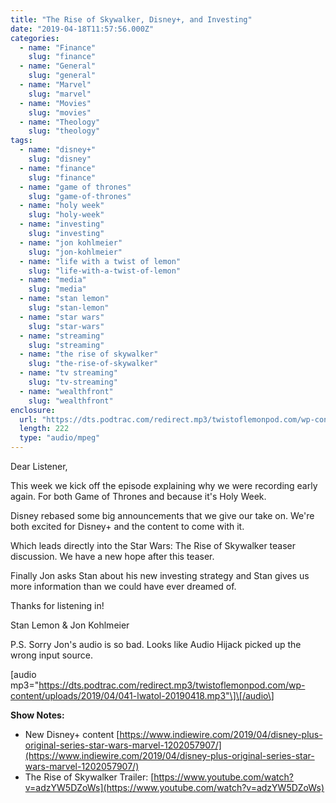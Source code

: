 ```yaml
---
title: "The Rise of Skywalker, Disney+, and Investing"
date: "2019-04-18T11:57:56.000Z"
categories:
  - name: "Finance"
    slug: "finance"
  - name: "General"
    slug: "general"
  - name: "Marvel"
    slug: "marvel"
  - name: "Movies"
    slug: "movies"
  - name: "Theology"
    slug: "theology"
tags:
  - name: "disney+"
    slug: "disney"
  - name: "finance"
    slug: "finance"
  - name: "game of thrones"
    slug: "game-of-thrones"
  - name: "holy week"
    slug: "holy-week"
  - name: "investing"
    slug: "investing"
  - name: "jon kohlmeier"
    slug: "jon-kohlmeier"
  - name: "life with a twist of lemon"
    slug: "life-with-a-twist-of-lemon"
  - name: "media"
    slug: "media"
  - name: "stan lemon"
    slug: "stan-lemon"
  - name: "star wars"
    slug: "star-wars"
  - name: "streaming"
    slug: "streaming"
  - name: "the rise of skywalker"
    slug: "the-rise-of-skywalker"
  - name: "tv streaming"
    slug: "tv-streaming"
  - name: "wealthfront"
    slug: "wealthfront"
enclosure:
  url: "https://dts.podtrac.com/redirect.mp3/twistoflemonpod.com/wp-content/uploads/2019/04/041-lwatol-20190418.mp3"
  length: 222
  type: "audio/mpeg"
---
```


Dear Listener,

This week we kick off the episode explaining why we were recording early again. For both Game of Thrones and because it's Holy Week.

Disney rebased some big announcements that we give our take on. We're both excited for Disney+ and the content to come with it.

Which leads directly into the Star Wars: The Rise of Skywalker teaser discussion. We have a new hope after this teaser.

Finally Jon asks Stan about his new investing strategy and Stan gives us more information than we could have ever dreamed of.

Thanks for listening in!

Stan Lemon & Jon Kohlmeier

P.S. Sorry Jon's audio is so bad. Looks like Audio Hijack picked up the wrong input source.

\[audio mp3="https://dts.podtrac.com/redirect.mp3/twistoflemonpod.com/wp-content/uploads/2019/04/041-lwatol-20190418.mp3"\]\[/audio\]

**Show Notes:**

- New Disney+ content [https://www.indiewire.com/2019/04/disney-plus-original-series-star-wars-marvel-1202057907/](https://www.indiewire.com/2019/04/disney-plus-original-series-star-wars-marvel-1202057907/)
- The Rise of Skywalker Trailer: [https://www.youtube.com/watch?v=adzYW5DZoWs](https://www.youtube.com/watch?v=adzYW5DZoWs)
